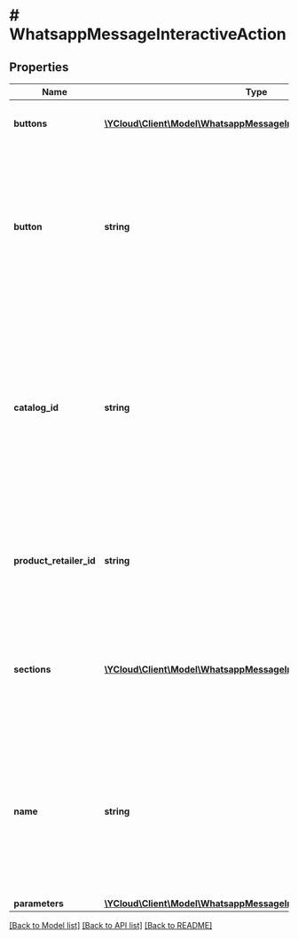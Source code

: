 # # WhatsappMessageInteractiveAction

## Properties

Name | Type | Description | Notes
------------ | ------------- | ------------- | -------------
**buttons** | [**\YCloud\Client\Model\WhatsappMessageInteractiveActionButton[]**](WhatsappMessageInteractiveActionButton.md) | Required for Reply Buttons. You can have up to 3 buttons. | [optional]
**button** | **string** | Required for List Messages. Button content. It cannot be an empty string and must be unique within the message. Emojis are supported, markdown is not. Maximum length: 20 characters. | [optional]
**catalog_id** | **string** | Required for Single Product Messages and Multi-Product Messages. Unique identifier of the Facebook catalog linked to your WhatsApp Business Account. This ID can be retrieved via the [Meta Commerce Manager](https://business.facebook.com/commerce). | [optional]
**product_retailer_id** | **string** | Required for Single Product Messages and Multi-Product Messages. Unique identifier of the product in a catalog. | [optional]
**sections** | [**\YCloud\Client\Model\WhatsappMessageInteractiveActionSection[]**](WhatsappMessageInteractiveActionSection.md) | Required for List Messages and Multi-Product Messages. Array of section objects. Minimum of 1, maximum of 10. | [optional]
**name** | **string** | Action name. Required for Call-To-Action (CTA) buttons. - &#x60;cta_url&#x60;: Use for Call-To-Action (CTA) URL buttons. - &#x60;send_location&#x60;: Use for Location Request buttons. - &#x60;flow&#x60;: Use for Flow buttons. | [optional]
**parameters** | [**\YCloud\Client\Model\WhatsappMessageInteractiveActionParameters**](WhatsappMessageInteractiveActionParameters.md) |  | [optional]

[[Back to Model list]](../../README.md#models) [[Back to API list]](../../README.md#endpoints) [[Back to README]](../../README.md)
